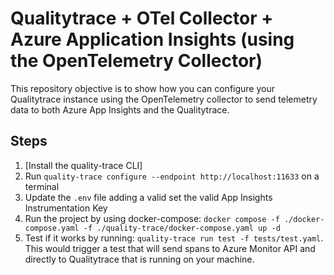 # Qualitytrace + OTel Collector + Azure Application Insights (using the OpenTelemetry Collector)

> <!--[Read the detailed recipe for setting up Qualitytrace + OTel Collector + Azure Application Insights (using the OpenTelemetry Collector) in our documentation.](https://docs.tracetest.io/examples-tutorials/recipes/running-tracetest-with-azure-app-insights-collector)-->

This repository objective is to show how you can configure your Qualitytrace instance using the OpenTelemetry collector to send telemetry data to both Azure App Insights and the Qualitytrace.

## Steps

1. [Install the quality-trace CLI]<!--(https://docs.tracetest.io/installing/)-->
2. Run `quality-trace configure --endpoint http://localhost:11633` on a terminal
3. Update the `.env` file adding a valid set the valid App Insights Instrumentation Key
4. Run the project by using docker-compose: `docker compose -f ./docker-compose.yaml -f ./quality-trace/docker-compose.yaml up -d`
5. Test if it works by running: `quality-trace run test -f tests/test.yaml`. This would trigger a test that will send spans to Azure Monitor API and directly to Qualitytrace that is running on your machine.
